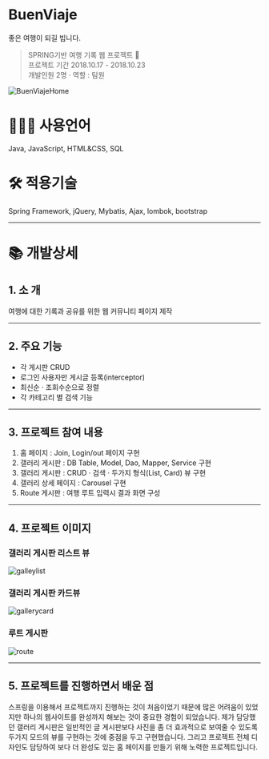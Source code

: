 # BuenViaje
좋은 여행이 되길 빕니다. <br>
> SPRING기반 여행 기록 웹 프로젝트 🌊 <br>
> 프로젝트 기간 2018.10.17 - 2018.10.23 <br>
> 개발인원 2명 · 역할 : 팀원 <br>

![BuenViajeHome](https://user-images.githubusercontent.com/45545999/95166646-3c936880-07e9-11eb-8aa8-23d5ace8bde0.png)
# **👩🏻‍💻** 사용언어

Java, JavaScript, HTML&CSS, SQL

# 🛠 적용기술

Spring Framework, jQuery, Mybatis, Ajax, lombok, bootstrap

---

# 📚 개발상세

## 1. 소 개

여행에 대한 기록과 공유를 위한 웹 커뮤니티 페이지 제작

---

## 2. 주요 기능

- 각 게시판 CRUD
- 로그인 사용자만 게시글 등록(interceptor)
- 최신순 · 조회수순으로 정렬
- 각 카테고리 별 검색 기능

---

## 3. 프로젝트 참여 내용

1. 홈 페이지 : Join, Login/out 페이지 구현
2. 갤러리 게시판 : DB Table, Model, Dao, Mapper, Service 구현
3. 갤러리 게시판 : CRUD · 검색 · 두가지 형식(List, Card) 뷰 구현
4. 갤러리 상세 페이지 : Carousel 구현
5. Route 게시판 : 여행 루트 입력시 결과 화면 구성

---

## 4. 프로젝트 이미지

### 갤러리 게시판 리스트 뷰
![galleylist](https://user-images.githubusercontent.com/45545999/95167025-deb35080-07e9-11eb-9bbf-27f81ca3bc8a.png)
### 갤러리 게시판 카드뷰
![gallerycard](https://user-images.githubusercontent.com/45545999/95167215-3651bc00-07ea-11eb-975d-c93327b8b42a.png)
### 루트 게시판
![route](https://user-images.githubusercontent.com/45545999/95167242-479ac880-07ea-11eb-9d54-a662ce92f3e6.png)

---

## 5. 프로젝트를 진행하면서 배운 점

스프링을 이용해서 프로젝트까지 진행하는 것이 처음이었기 때문에 많은 어려움이 있었지만 하나의 웹사이트를 완성까지 해보는 것이 중요한 경험이 되었습니다. 제가 담당했던 갤러리 게시판은 일반적인 글 게시판보다 사진을 좀 더 효과적으로 보여줄 수 있도록 두가지 모드의 뷰를 구현하는 것에 중점을 두고 구현했습니다. 그리고 프로젝트 전체 디자인도 담당하여 보다 더 완성도 있는 홈 페이지를 만들기 위해 노력한 프로젝트입니다.
